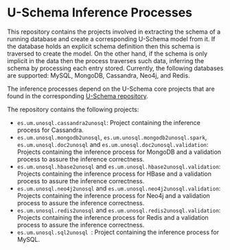 # U-Schema Inference Processes

This repository contains the projects involved in extracting the schema of a running database and create a corresponding U-Schema model from it. If the database holds an explicit schema definition then this schema is traversed to create the model. On the other hand, if the schema is only implicit in the data then the process traverses such data, inferring the schema by processing each entry stored. Currently, the following databases are supported: MySQL, MongoDB, Cassandra, Neo4j, and Redis.

The inference processes depend on the U-Schema core projects that are found in the corresponding [U-Schema repository](https://github.com/modelum/uschema).

The repository contains the following projects:

* `es.um.unosql.cassandra2unosql`: Project containing the inference process for Cassandra.
* `es.um.unosql.mongodb2unosql`, `es.um.unosql.mongodb2unosql.spark`, `es.um.unosql.doc2unosql` and `es.um.unosql.doc2unosql.validation`: Projects containing the inference process for MongoDB and a validation process to assure the inference correctness.
* `es.um.unosql.hbase2unosql` and `es.um.unosql.hbase2unosql.validation`: Projects containing the inference process for HBase and a validation process to assure the inference correctness.
* `es.um.unosql.neo4j2unosql` and `es.um.unosql.neo4j2unosql.validation`: Projects containing the inference process for Neo4j and a validation process to assure the inference correctness.
* `es.um.unosql.redis2unosql` and `es.um.unosql.redis2unosql.validation`: Projects containing the inference process for Redis and a validation process to assure the inference correctness.
* `es.um.unosql.sql2unosql `: Project containing the inference process for MySQL.